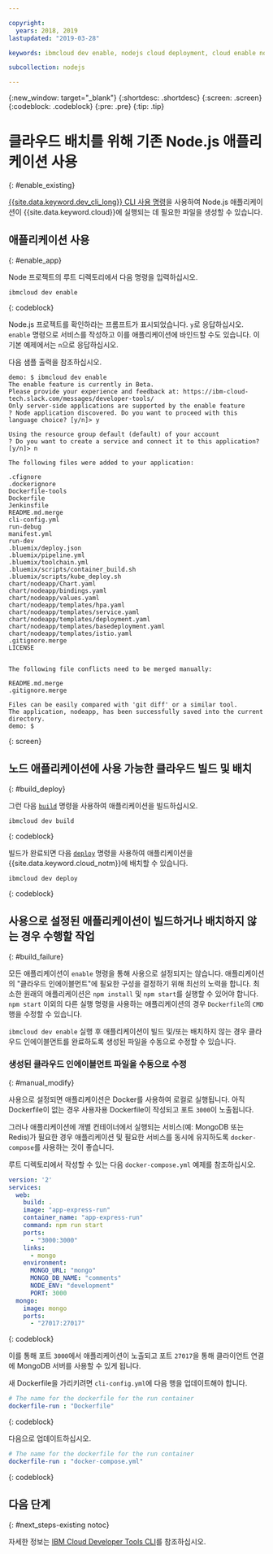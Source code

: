 ```yaml
---

copyright:
  years: 2018, 2019
lastupdated: "2019-03-28"

keywords: ibmcloud dev enable, nodejs cloud deployment, cloud enable nodejs, deploy nodejs, build nodejs cloud, nodejs debug

subcollection: nodejs

---
```


{:new_window: target="_blank"}
{:shortdesc: .shortdesc}
{:screen: .screen}
{:codeblock: .codeblock}
{:pre: .pre}
{:tip: .tip}

# 클라우드 배치를 위해 기존 Node.js 애플리케이션 사용
{: #enable_existing}

[{{site.data.keyword.dev_cli_long}} CLI 사용 명령](/docs/cli/idt?topic=cloud-cli-idt-cli#enable)을 사용하여 Node.js 애플리케이션이 {{site.data.keyword.cloud}}에 실행되는 데 필요한 파일을 생성할 수 있습니다.

## 애플리케이션 사용
{: #enable_app}

Node 프로젝트의 루트 디렉토리에서 다음 명령을 입력하십시오.
```
ibmcloud dev enable
```
{: codeblock}

Node.js 프로젝트를 확인하라는 프롬프트가 표시되었습니다. `y`로 응답하십시오. `enable` 명령으로 서비스를 작성하고 이를 애플리케이션에 바인드할 수도 있습니다. 이 기본 예제에서는 `n`으로 응답하십시오.

다음 샘플 출력을 참조하십시오.
```
demo: $ ibmcloud dev enable
The enable feature is currently in Beta.
Please provide your experience and feedback at: https://ibm-cloud-tech.slack.com/messages/developer-tools/
Only server-side applications are supported by the enable feature
? Node application discovered. Do you want to proceed with this language choice? [y/n]> y

Using the resource group default (default) of your account
? Do you want to create a service and connect it to this application? [y/n]> n
                                    
The following files were added to your application:

.cfignore
.dockerignore
Dockerfile-tools
Dockerfile
Jenkinsfile
README.md.merge
cli-config.yml
run-debug
manifest.yml
run-dev
.bluemix/deploy.json
.bluemix/pipeline.yml
.bluemix/toolchain.yml
.bluemix/scripts/container_build.sh
.bluemix/scripts/kube_deploy.sh
chart/nodeapp/Chart.yaml
chart/nodeapp/bindings.yaml
chart/nodeapp/values.yaml
chart/nodeapp/templates/hpa.yaml
chart/nodeapp/templates/service.yaml
chart/nodeapp/templates/deployment.yaml
chart/nodeapp/templates/basedeployment.yaml
chart/nodeapp/templates/istio.yaml
.gitignore.merge
LICENSE


The following file conflicts need to be merged manually:

README.md.merge
.gitignore.merge

Files can be easily compared with 'git diff' or a similar tool.
The application, nodeapp, has been successfully saved into the current directory.
demo: $
```
{: screen}

## 노드 애플리케이션에 사용 가능한 클라우드 빌드 및 배치
{: #build_deploy}

그런 다음 [`build`](/docs/cli/idt?topic=cloud-cli-idt-cli#build) 명령을 사용하여 애플리케이션을 빌드하십시오.
```
ibmcloud dev build
```
{: codeblock}

빌드가 완료되면 다음 [`deploy`](/docs/cli/idt?topic=cloud-cli-idt-cli#deploy) 명령을 사용하여 애플리케이션을 {{site.data.keyword.cloud_notm}}에 배치할 수 있습니다.
```
ibmcloud dev deploy
```
{: codeblock}

## 사용으로 설정된 애플리케이션이 빌드하거나 배치하지 않는 경우 수행할 작업
{: #build_failure}

모든 애플리케이션이 `enable` 명령을 통해 사용으로 설정되지는 않습니다. 애플리케이션의 "클라우드 인에이블먼트"에 필요한 구성을 결정하기 위해 최선의 노력을 합니다. 최소한 원래의 애플리케이션은 `npm install` 및 `npm start`를 실행할 수 있어야 합니다. `npm start` 이외의 다른 실행 명령을 사용하는 애플리케이션의 경우 `Dockerfile`의 `CMD` 행을 수정할 수 있습니다.

`ibmcloud dev enable` 실행 후 애플리케이션이 빌드 및/또는 배치하지 않는 경우 클라우드 인에이블먼트를 완료하도록 생성된 파일을 수동으로 수정할 수 있습니다.

### 생성된 클라우드 인에이블먼트 파일을 수동으로 수정
{: #manual_modify}

사용으로 설정되면 애플리케이션은 Docker를 사용하여 로컬로 실행됩니다. 아직 Dockerfile이 없는 경우 사용자용 Dockerfile이 작성되고 포트 `3000`이 노출됩니다.

그러나 애플리케이션에 개별 컨테이너에서 실행되는 서비스(예: MongoDB 또는 Redis)가 필요한 경우 애플리케이션 및 필요한 서비스를 동시에 유지하도록 `docker-compose`를 사용하는 것이 좋습니다.

루트 디렉토리에서 작성할 수 있는 다음 `docker-compose.yml` 예제를 참조하십시오.
```yaml
version: '2'
services:
  web:
    build: .
    image: "app-express-run"
    container_name: "app-express-run"
    command: npm run start
    ports:
      - "3000:3000"
    links:
      - mongo
    environment:
      MONGO_URL: "mongo"
      MONGO_DB_NAME: "comments"
      NODE_ENV: "development"
      PORT: 3000
  mongo:
    image: mongo
    ports:
      - "27017:27017" 
```
{: codeblock}

이를 통해 포트 `3000`에서 애플리케이션이 노출되고 포트 `27017`을 통해 클라이언트 연결에 MongoDB 서버를 사용할 수 있게 됩니다.

새 Dockerfile을 가리키려면 `cli-config.yml`에 다음 행을 업데이트해야 합니다. 
```yaml
# The name for the dockerfile for the run container
dockerfile-run : "Dockerfile"
```
{: codeblock}

다음으로 업데이트하십시오.
```yaml
# The name for the dockerfile for the run container
dockerfile-run : "docker-compose.yml"
```
{: codeblock}

## 다음 단계
{: #next_steps-existing notoc}

자세한 정보는 [IBM Cloud Developer Tools CLI](/docs/cli/idt?topic=cloud-cli-idt-cli#idt-cli)를 참조하십시오.
